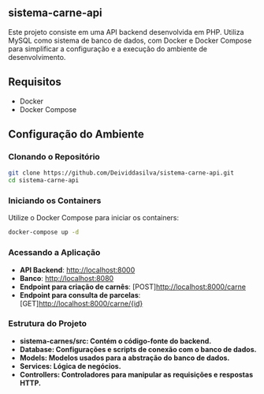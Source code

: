 ## sistema-carne-api
Este projeto consiste em uma API backend desenvolvida em PHP. Utiliza MySQL como sistema de banco de dados, com Docker e Docker Compose para simplificar a configuração e a execução do ambiente de desenvolvimento.

## Requisitos

- Docker
- Docker Compose

## Configuração do Ambiente

### Clonando o Repositório

```bash
git clone https://github.com/Deividdasilva/sistema-carne-api.git
cd sistema-carne-api
```

### Iniciando os Containers

Utilize o Docker Compose para iniciar os containers:

```bash
docker-compose up -d
```

### Acessando a Aplicação

- **API Backend**: [http://localhost:8000](http://localhost:8000)
- **Banco**: [http://localhost:8080](http://localhost:8080)
- **Endpoint para criação de carnês**: [POST][http://localhost:8000/carne](http://localhost:8000/carne)
- **Endpoint para consulta de parcelas**: [GET][http://localhost:8000/carne/{id}](http://localhost:8000/carne/{id})


### Estrutura do Projeto
- **sistema-carnes/src: Contém o código-fonte do backend.**
- **Database: Configurações e scripts de conexão com o banco de dados.**
- **Models: Modelos usados para a abstração do banco de dados.**
- **Services: Lógica de negócios.**
- **Controllers: Controladores para manipular as requisições e respostas HTTP.**
